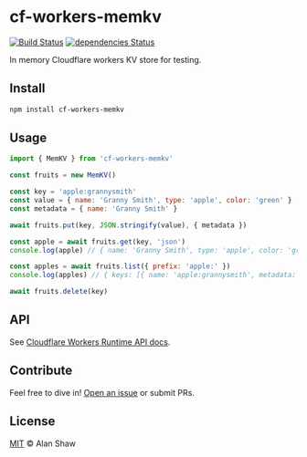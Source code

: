 # cf-workers-memkv

[![Build Status](https://travis-ci.org/alanshaw/cf-workers-memkv.svg?branch=main)](https://travis-ci.org/alanshaw/cf-workers-memkv)
[![dependencies Status](https://status.david-dm.org/gh/alanshaw/cf-workers-memkv.svg)](https://david-dm.org/alanshaw/cf-workers-memkv)

In memory Cloudflare workers KV store for testing.

## Install

```sh
npm install cf-workers-memkv
```

## Usage

```js
import { MemKV } from 'cf-workers-memkv'

const fruits = new MemKV()

const key = 'apple:grannysmith'
const value = { name: 'Granny Smith', type: 'apple', color: 'green' }
const metadata = { name: 'Granny Smith' }

await fruits.put(key, JSON.stringify(value), { metadata })

const apple = await fruits.get(key, 'json')
console.log(apple) // { name: 'Granny Smith', type: 'apple', color: 'green' }

const apples = await fruits.list({ prefix: 'apple:' })
console.log(apples) // { keys: [{ name: 'apple:grannysmith', metadata: { name: 'Granny Smith' } }], list_complete: true }

await fruits.delete(key)
```

## API

See [Cloudflare Workers Runtime API docs](https://developers.cloudflare.com/workers/runtime-apis/kv).

## Contribute

Feel free to dive in! [Open an issue](https://github.com/alanshaw/cf-workers-memkv/issues/new) or submit PRs.

## License

[MIT](LICENSE) © Alan Shaw
